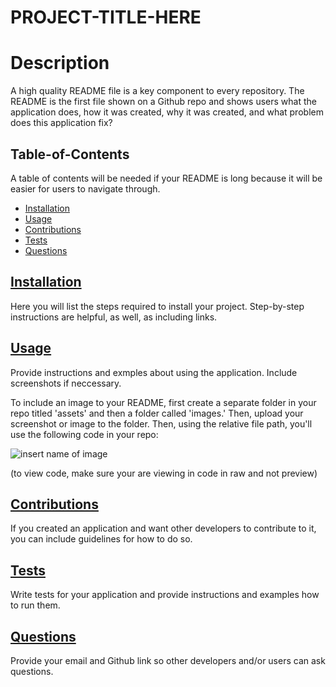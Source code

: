 # PROJECT-TITLE-HERE

# Description
A high quality README file is a key component to every repository. The README is the first file shown on a Github repo and shows users what the application does, how it was created, why it was created, and what problem does this application fix?

  ## Table-of-Contents

  A table of contents will be needed if your README is long because it will be easier for users to navigate through. 
  * [Installation](#installation)
  * [Usage](#usage)
  * [Contributions](#contributions)
  * [Tests](#tests)
  * [Questions](#questions)


  ## [Installation](#Table-of-Contents)
  Here you will list the steps required to install your project. Step-by-step instructions are helpful, as well, as including links. 


  ## [Usage](#Table-of-Contents)
 Provide instructions and exmples about using the application. Include screenshots if neccessary. 

 To include an image to your README, first create a separate folder in your repo titled 'assets' and then a folder called 'images.' Then, upload your screenshot or image to the folder. Then, using the relative file path, you'll use the following code in your repo:
 
 ![insert name of image](assets/images/screenshot.png) 

  (to view code, make sure your are viewing in code in raw and not preview)


  ## [Contributions](#Table-of-Contents)
  If you created an application and want  other developers to contribute to it, you can include guidelines for how to do so. 


  ## [Tests](#Table-of-Contents)
Write tests for your application and provide instructions and examples how to run them.

  ## [Questions](#Table-of-Contents)
Provide your email and Github link so other developers and/or users can ask questions. 